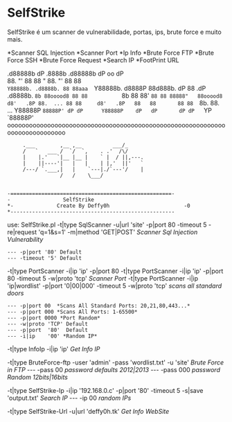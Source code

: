 # SelfStrike
SelfStrike é um scanner de vulnerabilidade, portas, ips, brute force e muito mais.

*Scanner SQL Injection
*Scanner Port
*Ip Info
*Brute Force FTP
*Brute Force SSH
*Brute Force Request
*Search IP
*FootPrint URL


.d88888b           dP .8888b .d88888b    dP            oo dP                
88.    "'          88 88   " 88.    "'   88               88                
`Y88888b. .d8888b. 88 88aaa  `Y88888b. d8888P 88d888b. dP 88  .dP  .d8888b. 
      `8b 88ooood8 88 88           `8b   88   88'  `88 88 88888"   88ooood8 
d8'   .8P 88.  ... 88 88     d8'   .8P   88   88       88 88  `8b. 88.  ... 
 Y88888P  `88888P' dP dP      Y88888P    dP   dP       dP dP   `YP `88888P' 
oooooooooooooooooooooooooooooooooooooooooooooooooooooooooooooooooooooooooooo

		 .___        ,__ ,__          ___/_     
		 /   `   ___ /  `/  `,    . .'  /\/     
		 |    |.'   `|__ |__ |    ` |  / ||,---.
		 |    ||----'|   |   |    | |,'  ||'   `
		 /---/ `.___,|   |    `---|./`---'/    |
					 /   /    \___/             
		
		
	-====================================================-
	-                 SelfStrike
	*-	        	Create By Deffy0h		                 -0
	*-----------------------------------------------------



use:
SelfStrike.pl
 -t|type SqlScanner -u|url 'site' -p|port 80 -timeout 5 -re|request 'q=1&s=1' -m|method 'GET|POST'    *Scanner Sql Injection Vulnerability*
 
	--- -p|port '80' Default
	--- -timeout '5' Default

 -t|type PortScanner -i|ip 'ip' -p|port 80
 -t|type PortScanner -i|ip 'ip' -p|port 80 -timeout 5 -w|proto 'tcp'    *Scanner Port*
 -t|type PortScanner -i|ip 'ip|wordlist' -p|port '0|00|000' -timeout 5 -w|proto 'tcp'     *scans all standard doors*
 
	--- -p|port 00  *Scans All Standard Ports: 20,21,80,443...*
	--- -p|port 000 *Scans All Ports: 1-65500*
	--- -p|port 0000 *Port Random*
	--- -w|proto 'TCP' Default
	--- -p|port  '80'  Default
	--- -i|ip    '00' *Random IP*

 -t|type InfoIp -i|ip 'ip'  *Get Info IP*

 -t|type BruteForce-ftp -user 'admin' -pass 'wordlist.txt' -u 'site' *Brute Force in FTP*
	--- -pass 00 *password defaults 2012|2013*
	--- -pass 000 *password Random 12bits|16bits*

 -t|type SelfStrike-Ip -i|ip '192.168.0.c' -p|port '80' -timeout 5 -s|save 'output.txt'  *Search IP*
	--- -ip 00 *random IPs*

 -t|type SelfStrike-Url -u|url 'deffy0h.tk' *Get Info WebSite*
